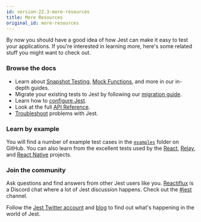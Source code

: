 ```yaml
---
id: version-22.3-more-resources
title: More Resources
original_id: more-resources
---
```


By now you should have a good idea of how Jest can make it easy to test your
applications. If you're interested in learning more, here's some related stuff
you might want to check out.

### Browse the docs

* Learn about [Snapshot Testing](SnapshotTesting.md),
  [Mock Functions](MockFunctions.md), and more in our in-depth guides.
* Migrate your existing tests to Jest by following our
  [migration guide](MigrationGuide.md).
* Learn how to [configure Jest](Configuration.md).
* Look at the full [API Reference](GlobalAPI.md).
* [Troubleshoot](Troubleshooting.md) problems with Jest.

### Learn by example

You will find a number of example test cases in the
[`examples`](https://github.com/facebook/jest/tree/master/examples) folder on
GitHub. You can also learn from the excellent tests used by the
[React](https://github.com/facebook/react/tree/master/src/renderers/__tests__),
[Relay](https://github.com/facebook/relay/tree/master/packages/react-relay/modern/__tests__),
and
[React Native](https://github.com/facebook/react-native/tree/master/Libraries/Animated/src/__tests__)
projects.

### Join the community

Ask questions and find answers from other Jest users like you.
[Reactiflux](http://www.reactiflux.com/) is a Discord chat where a lot of Jest
discussion happens. Check out the [#jest](https://discord.gg/MWRhKCj) channel.

Follow the [Jest Twitter account](https://twitter.com/fbjest) and
[blog](/jest/blog/) to find out what's happening in the world of Jest.
